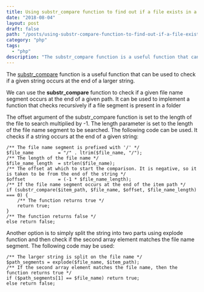 ```yaml
---
title: Using substr_compare function to find out if a file exists in a folder
date: "2018-08-04"
layout: post
draft: false
path: "/posts/using-substr-compare-function-to-find-out-if-a-file-exists-in-a-folder"
category: "php"
tags:
  - "php"
description: "The substr_compare function is a useful function that can be used to check if a given string occurs at the end of a larger string."
---
```


The [substr_compare](http://php.net/manual/en/function.substr-compare.php) function is a useful function that can be used to check if a given string occurs at the end of a larger string.

We can use the **substr_compare** function to check if a given file name segment occurs at the end of a given path. It can be used to implement a function that checks recursively if a file segment is present in a folder

The offset argument of the substr_compare function is set to the length of the file to search multiplied by -1. The length parameter is set to the length of the file name segment to be searched. The following code can be used. It checks if a string occurs at the end of a given string:

```
/** The file name segment is prefixed with '/' */
$file_name         = "/" . ltrim($file_name, "/");
/** The length of the file name */
$file_name_length  = strlen($file_name);
/** The offset at which to start the comparison. It is negative, so it is taken to be from the end of the string */
$offset            = (-1 * $file_name_length);   
/** If the file name segment occurs at the end of the item path */
if (substr_compare($item_path, $file_name, $offset, $file_name_length) === 0) {
    /** The function returns true */
    return true;
}
/** The function returns false */
else return false;
```

Another option is to simply split the string into two parts using explode function and then check if the second array element matches the file name segment. The following code may be used:

```
/** The larger string is split on the file name */
$path_segments = explode($file_name, $item_path);
/** If the second array element matches the file name, then the function returns true */
if ($path_segments[1] == $file_name) return true;
else return false;
```
